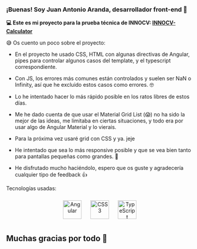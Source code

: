 ### **¡Buenas! Soy Juan Antonio Aranda, desarrollador front-end 🥳**  
  

**💻 Este es mi proyecto para la prueba técnica de INNOCV: [INNOCV-Calculator](https://github.com/juantot9/innocv-calculator)**  
  

😅 Os cuento un poco sobre el proyecto:  
  

- En el proyecto he usado CSS, HTML con algunas directivas de Angular, pipes para controlar algunos casos del template, y el typescript correspondiente.  
  

- Con JS, los errores más comunes están controlados y suelen ser NaN o Infinity, así que he excluido estos casos como errores. 🤓  
  

- Lo he intentado hacer lo más rápido posible en los ratos libres de estos días.  
  

- Me he dado cuenta de que usar el Material Grid List (😱) no ha sido la mejor de las ideas, me limitaba en ciertas situaciones, y todo era por usar algo de Angular Material y lo vierais.  
  

- Para la próxima vez usaré grid con CSS y ya. jeje  
  

- He intentado que sea lo más responsive posible y que se vea bien tanto para pantallas pequeñas como grandes. 📱  
  

- He disfrutado mucho haciéndolo, espero que os guste y agradecería cualquier tipo de feedback 👍  


Tecnologías usadas:
  <div align="center">  
  <a href="https://angular.io/" target="_blank"><img style="margin: 10px" src="https://profilinator.rishav.dev/skills-assets/angularjs-original.svg" alt="Angular" height="50" /></a>  
  <a href="https://www.w3schools.com/css/" target="_blank"><img style="margin: 10px" src="https://profilinator.rishav.dev/skills-assets/css3-original-wordmark.svg" alt="CSS3" height="50" /></a>  
  <a href="https://www.typescriptlang.org/" target="_blank"><img style="margin: 10px" src="https://profilinator.rishav.dev/skills-assets/typescript-original.svg" alt="TypeScript" height="50" /></a>  
  </div>
  
## Muchas gracias por todo 🚀
